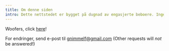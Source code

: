 ```yaml
---
title: Om denne siden
intro: Dette nettstedet er bygget på dugnad av engasjerte beboere. Ingen organisasjon står bak prosjektet.
---
```


Woofers, click [here](https://wwoofnorway.org/en/hosts?searchTerm=hurdal)!

For endringer, send e-post til gnimmelf@gmail.com (Other requests will *not* be answered!)
